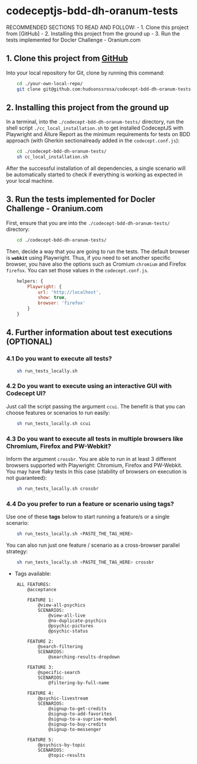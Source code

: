 # codeceptjs-bdd-dh-oranum-tests

RECOMMENDED SECTIONS TO READ AND FOLLOW:
    - 1. Clone this project from [GitHub]
    - 2. Installing this project from the ground up
    - 3. Run the tests implemented for Docler Challenge - Oranium.com

## 1. Clone this project from [GitHub](https://github.com/hudsonssrosa/codecept-bdd-dh-oranum-tests)

Into your local repository for Git, clone by running this command:

```bash
    cd ./your-own-local-repo/
    git clone git@github.com:hudsonssrosa/codecept-bdd-dh-oranum-tests.git
```

## 2. Installing this project from the ground up

In a terminal, into the `./codecept-bdd-dh-oranum-tests/` directory, run the shell script `./cc_local_installation.sh` to get installed CodeceptJS with Playwright and Allure Report as the minimum requirements for tests on BDD approach (with Gherkin sectionalready added in the `codecept.conf.js`):

```bash
    cd ./codecept-bdd-dh-oranum-tests/
    sh cc_local_installation.sh
```

After the successful installation of all dependencies, a single scenario will be automatically started to check if everything is working as expected in your local machine.

## 3. Run the tests implemented for Docler Challenge - Oranium.com

First, ensure that you are into the `./codecept-bdd-dh-oranum-tests/` directory:

```bash
    cd ./codecept-bdd-dh-oranum-tests/
```

Then, decide a way that you are going to run the tests. The default browser is **`webkit`** using Playwright. Thus, if you need to set another specific browser, you have also the options such as Cromium `chromium` and Firefox `firefox`. You can set those values in the `codecept.conf.js`.

```javascript
    helpers: {
        Playwright: {
            url: 'http://localhost',
            show: true,
            browser: 'firefox'
        }
    }
```

## 4. Further information about test executions (OPTIONAL)

### 4.1 Do you want to execute all tests?

```bash
    sh run_tests_locally.sh
```

### 4.2 Do you want to execute using an interactive GUI with Codecept UI?

Just call the script passing the argument `ccui`. The benefit is that you can choose features or scenarios to run easily:

```bash
    sh run_tests_locally.sh ccui
```

### 4.3 Do you want to execute all tests in multiple browsers like Chromium, Firefox and PW-Webkit?

Inform the argument `crossbr`. You are able to run in at least 3 different browsers supported with Playwright: Chromium, Firefox and PW-Webkit. You may have flaky tests in this case (stability of browsers on execution is not guaranteed):

```bash
    sh run_tests_locally.sh crossbr
```

### 4.4 Do you prefer to run a feature or scenario using tags?

Use one of these **tags** below to start running a feature/s or a single scenario:

```bash
    sh run_tests_locally.sh <PASTE_THE_TAG_HERE>
```

You can also run just one feature / scenario as a cross-browser parallel strategy:

```bash
    sh run_tests_locally.sh <PASTE_THE_TAG_HERE> crossbr
```

- Tags available:
  
```Gherkin
    ALL FEATURES:
        @acceptance

        FEATURE 1: 
            @view-all-psychics
            SCENARIOS:
                @view-all-live
                @no-duplicate-psychics
                @psychic-pictures
                @psychic-status

        FEATURE 2:
            @search-filtering
            SCENARIOS:
                @searching-results-dropdown

        FEATURE 3:
            @specific-search
            SCENARIOS:
                @filtering-by-full-name

        FEATURE 4:
            @psychic-livestream
            SCENARIOS:
                @signup-to-get-credits
                @signup-to-add-favorites
                @signup-to-a-suprise-model
                @signup-to-buy-credits
                @signup-to-messenger

        FEATURE 5:
            @psychics-by-topic
            SCENARIOS:
                @topic-results
```
